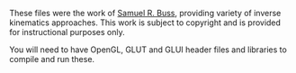 These files were the work of [Samuel R. Buss](http://euclid.ucsd.edu/~sbuss/ResearchWeb/ikmethods/index.html), providing variety of inverse kinematics approaches. This work is subject to copyright and is provided for instructional purposes only.

You will need to have OpenGL, GLUT and GLUI header files and libraries to compile and run these. 
